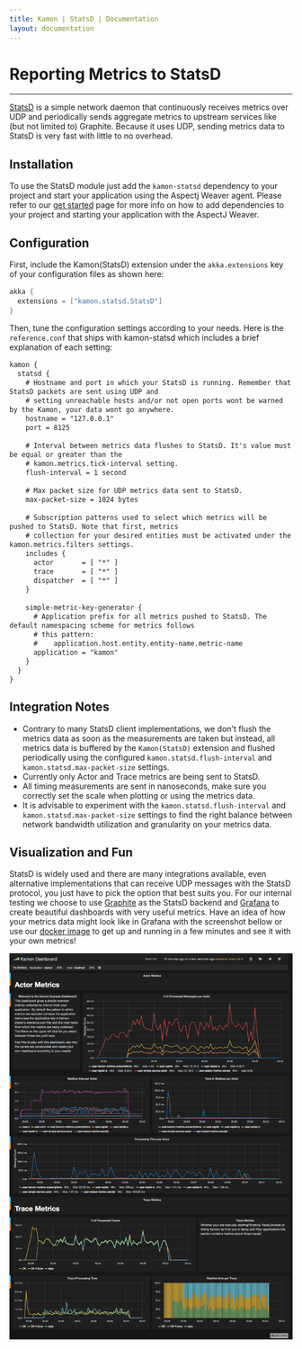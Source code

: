```yaml
---
title: Kamon | StatsD | Documentation
layout: documentation
---
```


Reporting Metrics to StatsD
===========================
<hr>

[StatsD] is a simple network daemon that continuously receives metrics over UDP and periodically sends aggregate metrics
to upstream services like (but not limited to) Graphite. Because it uses UDP, sending metrics data to StatsD is very
fast with little to no overhead.


Installation
------------

To use the StatsD module just add the `kamon-statsd` dependency to your project and start your application using the
Aspectj Weaver agent. Please refer to our [get started] page for more info on how to add dependencies to
your project and starting your application with the AspectJ Weaver.


Configuration
-------------

First, include the Kamon(StatsD) extension under the `akka.extensions` key of your configuration files as shown here:

```scala
akka {
  extensions = ["kamon.statsd.StatsD"]
}
```

Then, tune the configuration settings according to your needs. Here is the `reference.conf` that ships with kamon-statsd
which includes a brief explanation of each setting:

```
kamon {
  statsd {
    # Hostname and port in which your StatsD is running. Remember that StatsD packets are sent using UDP and
    # setting unreachable hosts and/or not open ports wont be warned by the Kamon, your data wont go anywhere.
    hostname = "127.0.0.1"
    port = 8125

    # Interval between metrics data flushes to StatsD. It's value must be equal or greater than the
    # kamon.metrics.tick-interval setting.
    flush-interval = 1 second

    # Max packet size for UDP metrics data sent to StatsD.
    max-packet-size = 1024 bytes

    # Subscription patterns used to select which metrics will be pushed to StatsD. Note that first, metrics
    # collection for your desired entities must be activated under the kamon.metrics.filters settings.
    includes {
      actor       = [ "*" ]
      trace       = [ "*" ]
      dispatcher  = [ "*" ]
    }

    simple-metric-key-generator {
      # Application prefix for all metrics pushed to StatsD. The default namespacing scheme for metrics follows
      # this pattern:
      #    application.host.entity.entity-name.metric-name
      application = "kamon"
    }
  }
}
```


Integration Notes
-----------------

* Contrary to many StatsD client implementations, we don't flush the metrics data as soon as the measurements are taken
  but instead, all metrics data is buffered by the `Kamon(StatsD)` extension and flushed periodically using the
  configured `kamon.statsd.flush-interval` and `kamon.statsd.max-packet-size` settings.
* Currently only Actor and Trace metrics are being sent to StatsD.
* All timing measurements are sent in nanoseconds, make sure you correctly set the scale when plotting or using the
  metrics data.
* It is advisable to experiment with the `kamon.statsd.flush-interval` and `kamon.statsd.max-packet-size` settings to
  find the right balance between network bandwidth utilization and granularity on your metrics data.



Visualization and Fun
---------------------

StatsD is widely used and there are many integrations available, even alternative implementations that can receive UDP
messages with the StatsD protocol, you just have to pick the option that best suits you. For our internal testing we
choose to use [Graphite] as the StatsD backend and [Grafana] to create beautiful dashboards with very useful metrics.
Have an idea of how your metrics data might look like in Grafana with the screenshot bellow or use our [docker image] to
get up and running in a few minutes and see it with your own metrics!

<img class="img-responsive" src="/assets/img/kamon-statsd-grafana.png">



[StatsD]: https://github.com/etsy/statsd/
[get started]: /introduction/get-started/
[Graphite]: http://graphite.wikidot.com/
[Grafana]: http://grafana.org
[docker image]: https://github.com/kamon-io/docker-grafana-graphite
